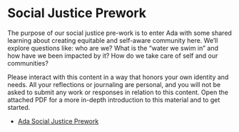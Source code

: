 # Social Justice Prework

The purpose of our social justice pre-work is to enter Ada with some shared learning about creating equitable and self-aware community here. We’ll explore questions like: who are we? What is the “water we swim in” and how have we been impacted by it? How do we take care of self and our communities?

Please interact with this content in a way that honors your own identity and needs. All your reflections or journaling are personal, and you will not be asked to submit any work or responses in relation to this content. Open the attached PDF for a more in-depth introduction to this material and to get started.

* [Ada Social Justice Prework](https://github.com/Ada-Developers-Academy/ada-precourse-v2/raw/accelerate/02-ada-equity-work/C15-Accelerate-Prework.pdf)

